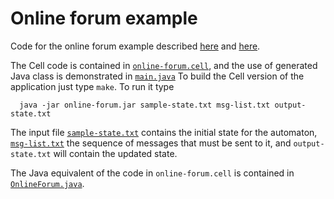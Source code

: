 # Online forum example

Code for the online forum example described <a href="http://cell-lang.net/example.html">here</a> and <a href="http://www.cell-lang.net/comparison.html">here</a>.

The Cell code is contained in <a href="cell/online-forum.cell">```online-forum.cell```</a>, and the use of generated Java class is demonstrated in <a href="cell/main.java">```main.java```</a> To build the Cell version of the application just type ```make```. To run it type
```
  java -jar online-forum.jar sample-state.txt msg-list.txt output-state.txt
```
The input file <a href="sample-state.txt">```sample-state.txt```</a> contains the initial state for the automaton, <a href="msg-list.txt">```msg-list.txt```</a> the sequence of messages that must be sent to it, and ```output-state.txt``` will contain the updated state.

The Java equivalent of the code in ```online-forum.cell``` is contained in <a href="java/OnlineForum.java">```OnlineForum.java```</a>.
